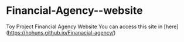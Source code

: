 # Financial-Agency--website
Toy Project Financial Agency Website
You can access this site in [here] (https://hohuns.github.io/Finanacial-agency/)
